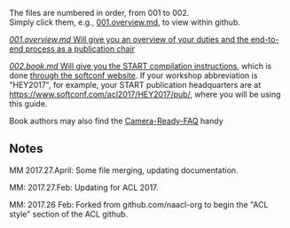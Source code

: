   
The files are numbered in order, from 001 to 002.  
Simply click them, e.g., [001.overview.md](https://github.com/acl-org/acl-pub/blob/gh-pages/001.overview.md), to view within github.

[*001.overview.md* Will give you an overview of your duties and the end-to-end process as a publication chair](https://github.com/acl-org/acl-pub/blob/gh-pages/001.index.md)

[*002.book.md* Will give you the START compilation instructions](https://github.com/acl-org/acl-pub/blob/gh-pages/002.book.md), which is done [through the softconf website](https://www.softconf.com/acl2017/).  If your workshop abbreviation is "HEY2017", for example, your START publication headquarters are at https://www.softconf.com/acl2017/HEY2017/pub/, where you will be using this guide.

Book authors may also find the [Camera-Ready-FAQ](camera-ready-faq.md) handy

Notes
-----

MM 2017.27.April: Some file merging, updating documentation.

MM: 2017.27.Feb: Updating for ACL 2017.

MM: 2017.26 Feb: Forked from github.com/naacl-org to begin the "ACL style" section of the ACL github.
